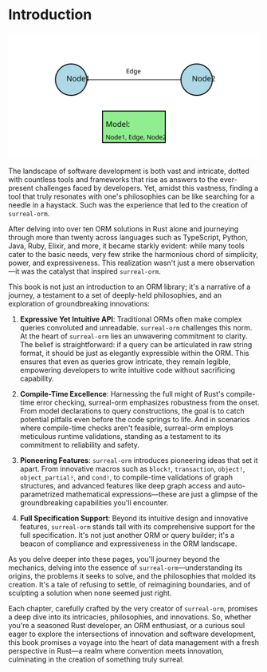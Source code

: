 # Introduction

![The Rust Logo](./assets/concept.svg)

The landscape of software development is both vast and intricate, dotted with
countless tools and frameworks that rise as answers to the ever-present
challenges faced by developers. Yet, amidst this vastness, finding a tool that
truly resonates with one's philosophies can be like searching for a needle in a
haystack. Such was the experience that led to the creation of `surreal-orm`.

After delving into over ten ORM solutions in Rust alone and journeying through
more than twenty across languages such as TypeScript, Python, Java, Ruby,
Elixir, and more, it became starkly evident: while many tools cater to the basic
needs, very few strike the harmonious chord of simplicity, power, and
expressiveness. This realization wasn't just a mere observation—it was the
catalyst that inspired `surreal-orm`.

This book is not just an introduction to an ORM library; it's a narrative of a
journey, a testament to a set of deeply-held philosophies, and an exploration of
groundbreaking innovations:

1. **Expressive Yet Intuitive API**: Traditional ORMs often make complex queries
   convoluted and unreadable. `surreal-orm` challenges this norm. At the heart
   of `surreal-orm` lies an unwavering commitment to clarity. The belief is
   straightforward: if a query can be articulated in raw string format, it
   should be just as elegantly expressible within the ORM. This ensures that
   even as queries grow intricate, they remain legible, empowering developers to
   write intuitive code without sacrificing capability.

2. **Compile-Time Excellence**: Harnessing the full might of Rust's compile-time
   error checking, surreal-orm emphasizes robustness from the onset. From model
   declarations to query constructions, the goal is to catch potential pitfalls
   even before the code springs to life. And in scenarios where compile-time
   checks aren't feasible, surreal-orm employs meticulous runtime validations,
   standing as a testament to its commitment to reliability and safety.

3. **Pioneering Features**: `surreal-orm` introduces pioneering ideas that set
   it apart. From innovative macros such as `block!`, `transaction`, `object!`,
   `object_partial!`, and `cond!`, to compile-time validations of graph
   structures, and advanced features like deep graph access and
   auto-parametrized mathematical expressions—these are just a glimpse of the
   groundbreaking capabilities you'll encounter.

4. **Full Specification Support**: Beyond its intuitive design and innovative
   features, `surreal-orm` stands tall with its comprehensive support for the
   full specification. It's not just another ORM or query builder; it's a beacon
   of compliance and expressiveness in the ORM landscape.

As you delve deeper into these pages, you'll journey beyond the mechanics,
delving into the essence of `surreal-orm`—understanding its origins, the
problems it seeks to solve, and the philosophies that molded its creation. It's
a tale of refusing to settle, of reimagining boundaries, and of sculpting a
solution when none seemed just right.

Each chapter, carefully crafted by the very creator of `surreal-orm`, promises a
deep dive into its intricacies, philosophies, and innovations. So, whether
you're a seasoned Rust developer, an ORM enthusiast, or a curious soul eager to
explore the intersections of innovation and software development, this book
promises a voyage into the heart of data management with a fresh perspective in
Rust—a realm where convention meets innovation, culminating in the creation of
something truly surreal.
